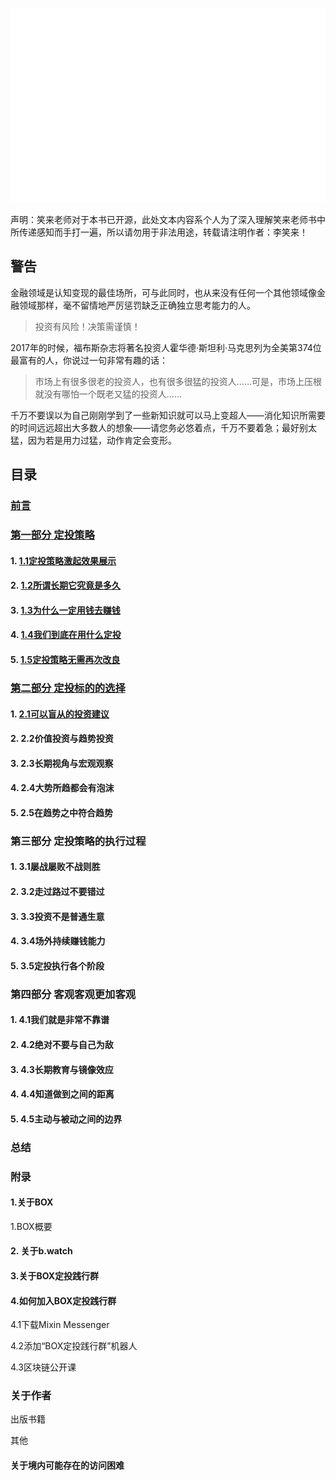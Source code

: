 ![coverimage](assets/images/coverimage.gif)

声明：笑来老师对于本书已开源，此处文本内容系个人为了深入理解笑来老师书中所传递感知而手打一遍，所以请勿用于非法用途，转载请注明作者：李笑来！

## 警告

金融领域是认知变现的最佳场所，可与此同时，也从来没有任何一个其他领域像金融领域那样，毫不留情地严厉惩罚缺乏正确独立思考能力的人。

> 投资有风险！决策需谨慎！

2017年的时候，福布斯杂志将著名投资人霍华德·斯坦利·马克思列为全美第374位最富有的人，你说过一句非常有趣的话：

> 市场上有很多很老的投资人，也有很多很猛的投资人……可是，市场上压根就没有哪怕一个既老又猛的投资人……

千万不要误以为自己刚刚学到了一些新知识就可以马上变超人——消化知识所需要的时间远远超出大多数人的想象——请您务必悠着点，千万不要着急；最好别太猛，因为若是用力过猛，动作肯定会变形。


## 目录

### [前言](./preface.md)

### [第一部分 定投策略](./chapter01.html "20220111完成")

#### 1. [1.1定投策略激起效果展示](./chapter01-1.html "20220111完成")

#### 2. [1.2所谓长期它究竟是多久](./chapter01-2.html "20220112完成")

#### 3. [1.3为什么一定用钱去赚钱](./chapter01-3.html "20220112完成")

#### 4. [1.4我们到底在用什么定投](./chapter01-4.html "20220112完成")

#### 5. [1.5定投策略无需再次改良](./chapter01-5.html "20220113完成")

### [第二部分 定投标的的选择](./chapter02.html "20220113完成")

#### 1. [2.1可以盲从的投资建议](./chapter02-1.html "20220114完成")

#### 2. 2.2价值投资与趋势投资

#### 3. 2.3长期视角与宏观观察

#### 4. 2.4大势所趋都会有泡沫

#### 5. 2.5在趋势之中符合趋势

### 第三部分 定投策略的执行过程

#### 1. 3.1屡战屡败不战则胜

#### 2. 3.2走过路过不要错过

#### 3. 3.3投资不是普通生意

#### 4. 3.4场外持续赚钱能力

#### 5. 3.5定投执行各个阶段

### 第四部分 客观客观更加客观

#### 1. 4.1我们就是非常不靠谱

#### 2. 4.2绝对不要与自己为敌

#### 3. 4.3长期教育与镜像效应

#### 4. 4.4知道做到之间的距离

#### 5. 4.5主动与被动之间的边界

### 总结

### 附录

#### 1.关于BOX

1.BOX概要

#### 2. 关于b.watch

#### 3.关于BOX定投践行群

#### 4.如何加入BOX定投践行群

4.1下载Mixin Messenger

4.2添加“BOX定投践行群”机器人

4.3区块链公开课

### 关于作者

出版书籍

其他

#### 关于境内可能存在的访问困难

